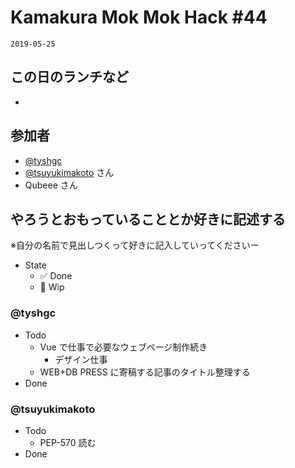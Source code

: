 # Kamakura Mok Mok Hack #44

`2019-05-25`

## この日のランチなど

- []()

## 参加者

- [@tyshgc](http://twitter.com/tyshgc)
- [@tsuyukimakoto](https://twitter.com/everes) さん
- Qubeee さん

## やろうとおもっていることとか好きに記述する

※自分の名前で見出しつくって好きに記入していってくださいー

- State
  - ✅ Done
  - 🚧 Wip

### @tyshgc

- Todo
  - Vue で仕事で必要なウェブページ制作続き
    - デザイン仕事
  - WEB+DB PRESS に寄稿する記事のタイトル整理する
- Done

### @tsuyukimakoto

- Todo
  - PEP-570 読む
- Done
